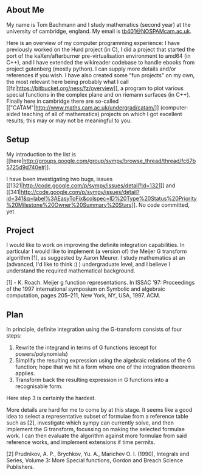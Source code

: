 ## About Me

My name is Tom Bachmann and I study mathematics (second year) at the
university of cambridge, england. My email is tb401@NOSPAMcam.ac.uk.

Here is an overview of my computer
programming experience: I have previously worked on the Hurd project
(in C), I did a project that started the port of the kaXen/afterburner
pre-virtualisation environment to amd64 (in C++), and I have extended
the wikireader codebase to handle ebooks from project gutenberg
(mostly python). I can supply more details and/or references if you
wish. I have also created some "fun projects" on my own, the most
relevant here being probably what I call [[fz|https://bitbucket.org/ness/fz/overview]], a program to plot
various special functions in the complex plane and on riemann surfaces
(in C++). Finally here in cambridge there are so-called [["CATAM"|http://www.maths.cam.ac.uk/undergrad/catam/]]
(computer-aided teaching of all of mathematics) projects on which I
got excellent results; this may or may not be meaningful to you.

## Setup
My introduction to the list is [[here|http://groups.google.com/group/sympy/browse_thread/thread/fc67b5725d9d740e#]].

I have been investigating two bugs, issues [[1321|http://code.google.com/p/sympy/issues/detail?id=1321]] and [[341|http://code.google.com/p/sympy/issues/detail?id=341&q=label%3AEasyToFix&colspec=ID%20Type%20Status%20Priority%20Milestone%20Owner%20Summary%20Stars]]. No code committed, yet.

## Project
I would like to work on improving the definite integration capabilities. In particular I would like to implement (a version of) the Meijer G transform algorithm [1], as suggested by Aaron Meurer. I study mathematics at an (advanced, I'd like to think :) ) undergraduate level, and I believe I understand the required mathematical background.

[1] - K. Roach. Meijer g function representations. In ISSAC ’97: Proceedings of the 1997 international symposium on Symbolic and algebraic computation, pages 205–211, New York, NY, USA, 1997. ACM.

## Plan
In principle, definite integration using the G-transform consists of four steps:
1. Rewrite the integrand in terms of G functions (except for powers/polynomials)
2. Simplify the resulting expression using the algebraic relations of the G function; hope that we hit a form where one of the integration theorems applies.
3. Transform back the resulting expression in G functions into a recognisable form.

Here step 3 is certainly the hardest.

More details are hard for me to come by at this stage. It seems like a good idea to select a representative subset of formulae from a reference table such as [2], investigate which sympy can currently solve, and then implement the G transform, focussing on making the selected formulae work. I can then evaluate the algorithm against more formulae from said reference works, and implement extensions if time permits.

[2] Prudnikov, A. P., Brychkov, Yu. A., Marichev O. I. (1990), Integrals and Series, Volume 3: More Special functions, Gordon and Breach Science Publishers.